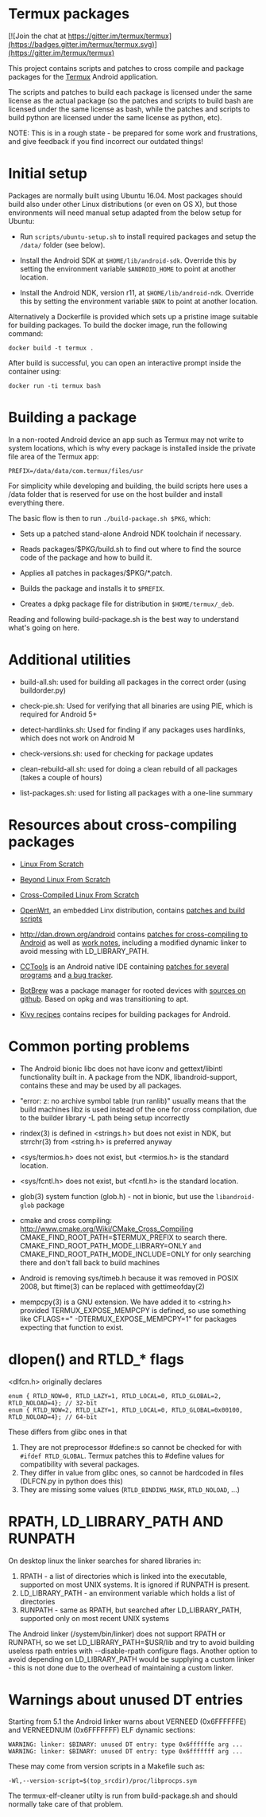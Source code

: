 Termux packages
===============
[![Join the chat at https://gitter.im/termux/termux](https://badges.gitter.im/termux/termux.svg)](https://gitter.im/termux/termux)

This project contains scripts and patches to cross compile and package packages for
the [Termux](http://termux.com/) Android application.

The scripts and patches to build each package is licensed under the same license as
the actual package (so the patches and scripts to build bash are licensed under
the same license as bash, while the patches and scripts to build python are licensed
under the same license as python, etc).

NOTE: This is in a rough state - be prepared for some work and frustrations, and give
feedback if you find incorrect our outdated things!

Initial setup
=============
Packages are normally built using Ubuntu 16.04. Most packages should build also under
other Linux distributions (or even on OS X), but those environments will need manual setup
adapted from the below setup for Ubuntu:

* Run `scripts/ubuntu-setup.sh` to install required packages and setup the `/data/` folder (see below).

* Install the Android SDK at `$HOME/lib/android-sdk`. Override this by setting the environment
variable `$ANDROID_HOME` to point at another location.

* Install the Android NDK, version r11, at `$HOME/lib/android-ndk`. Override this by setting
the environment variable `$NDK` to point at another location.

Alternatively a Dockerfile is provided which sets up a pristine image suitable for building
packages. To build the docker image, run the following command:

    docker build -t termux .

After build is successful, you can open an interactive prompt inside the container using:

    docker run -ti termux bash

Building a package
==================
In a non-rooted Android device an app such as Termux may not write to system locations,
which is why every package is installed inside the private file area of the Termux app:

    PREFIX=/data/data/com.termux/files/usr

For simplicity while developing and building, the build scripts here uses a /data
folder that is reserved for use on the host builder and install everything there.

The basic flow is then to run `./build-package.sh $PKG`, which:
* Sets up a patched stand-alone Android NDK toolchain if necessary.

* Reads packages/$PKG/build.sh to find out where to find the source code of the  package and how to build it.

* Applies all patches in packages/$PKG/\*.patch.

* Builds the package and installs it to `$PREFIX`.

* Creates a dpkg package file for distribution in `$HOME/termux/_deb`.

Reading and following build-package.sh is the best way to understand what's going on here.


Additional utilities
====================
* build-all.sh: used for building all packages in the correct order (using buildorder.py)

* check-pie.sh: Used for verifying that all binaries are using PIE, which is required for Android 5+

* detect-hardlinks.sh: Used for finding if any packages uses hardlinks, which does not work on Android M

* check-versions.sh: used for checking for package updates

* clean-rebuild-all.sh: used for doing a clean rebuild of all packages (takes a couple of hours)
	
* list-packages.sh: used for listing all packages with a one-line summary


Resources about cross-compiling packages
========================================
* [Linux From Scratch](http://www.linuxfromscratch.org/blfs/view/svn/index.html)

* [Beyond Linux From Scratch](http://www.linuxfromscratch.org/blfs/view/svn/)

* [Cross-Compiled Linux From Scratch](http://cross-lfs.org/view/svn/x86_64-64/)

* [OpenWrt](https://openwrt.org/), an embedded Linx distribution, contains [patches and build scripts](https://dev.openwrt.org/browser/packages)

* http://dan.drown.org/android contains [patches for cross-compiling to Android](http://dan.drown.org/android/src/) as well as [work notes](http://dan.drown.org/android/worknotes.html), including a modified dynamic linker to avoid messing with LD_LIBRARY_PATH.

* [CCTools](http://cctools.info/index.php?title=Main_Page) is an Android native IDE containing [patches for several programs](https://code.google.com/p/cctools/source/browse/#svn%2Ftrunk%2Fcctools-repo%2Fpatches) and [a bug tracker](https://code.google.com/p/cctools/issues/list).

* [BotBrew](http://botbrew.com/) was a package manager for rooted devices with [sources on github](https://github.com/jyio/botbrew). Based on opkg and was transitioning to apt.

* [Kivy recipes](https://github.com/kivy/python-for-android/tree/master/recipes) contains recipes for building packages for Android.


Common porting problems
=======================
* The Android bionic libc does not have iconv and gettext/libintl functionality built in. A package from the NDK, libandroid-support,
contains these and may be used by all packages.

* "error: z: no archive symbol table (run ranlib)" usually means that the build machines libz is used instead of the one for cross compilation, due to the builder library -L path being setup incorrectly

* rindex(3) is defined in &lt;strings.h&gt; but does not exist in NDK, but strrchr(3) from &lt;string.h&gt; is preferred anyway

* &lt;sys/termios.h&gt; does not exist, but &lt;termios.h&gt; is the standard location.

* &lt;sys/fcntl.h&gt; does not exist, but &lt;fcntl.h&gt; is the standard location.

* glob(3) system function (glob.h) - not in bionic, but use the `libandroid-glob` package

* cmake and cross compiling: http://www.cmake.org/Wiki/CMake_Cross_Compiling
  CMAKE_FIND_ROOT_PATH=$TERMUX_PREFIX to search there.
  CMAKE_FIND_ROOT_PATH_MODE_LIBRARY=ONLY and
  CMAKE_FIND_ROOT_PATH_MODE_INCLUDE=ONLY
  for only searching there and don't fall back to build machines

* Android is removing sys/timeb.h because it was removed in POSIX 2008, but ftime(3) can be replaced with gettimeofday(2)

* mempcpy(3) is a GNU extension. We have added it to &lt;string.h&gt; provided TERMUX_EXPOSE_MEMPCPY is defined,
  so use something like CFLAGS+=" -DTERMUX_EXPOSE_MEMPCPY=1" for packages expecting that function to exist.


dlopen() and RTLD&#95;&#42; flags
=================================
&lt;dlfcn.h&gt; originally declares

    enum { RTLD_NOW=0, RTLD_LAZY=1, RTLD_LOCAL=0, RTLD_GLOBAL=2,       RTLD_NOLOAD=4}; // 32-bit
    enum { RTLD_NOW=2, RTLD_LAZY=1, RTLD_LOCAL=0, RTLD_GLOBAL=0x00100, RTLD_NOLOAD=4}; // 64-bit

These differs from glibc ones in that

1. They are not preprocessor #define:s so cannot be checked for with `#ifdef RTLD_GLOBAL`. Termux patches this to
   #define values for compatibility with several packages.
2. They differ in value from glibc ones, so cannot be hardcoded in files (DLFCN.py in python does this)
3. They are missing some values (`RTLD_BINDING_MASK`, `RTLD_NOLOAD`, ...)


RPATH, LD_LIBRARY_PATH AND RUNPATH
==================================
On desktop linux the linker searches for shared libraries in:

1. RPATH - a list of directories which is linked into the executable, supported on most UNIX systems. It is ignored if RUNPATH is present.
2. LD_LIBRARY_PATH - an environment variable which holds a list of directories
3. RUNPATH - same as RPATH, but searched after LD_LIBRARY_PATH, supported only on most recent UNIX systems

The Android linker (/system/bin/linker) does not support RPATH or RUNPATH, so we set LD_LIBRARY_PATH=$USR/lib and try to avoid building useless rpath entries with --disable-rpath configure flags. Another option to avoid depending on LD_LIBRARY_PATH would be supplying a custom linker - this is not done due to the overhead of maintaining a custom linker.


Warnings about unused DT entries
================================
Starting from 5.1 the Android linker warns about VERNEED (0x6FFFFFFE) and VERNEEDNUM (0x6FFFFFFF) ELF dynamic sections:

    WARNING: linker: $BINARY: unused DT entry: type 0x6ffffffe arg ...
    WARNING: linker: $BINARY: unused DT entry: type 0x6fffffff arg ...
These may come from version scripts in a Makefile such as:

    -Wl,--version-script=$(top_srcdir)/proc/libprocps.sym
The termux-elf-cleaner utilty is run from build-package.sh and should normally take care of that problem.
